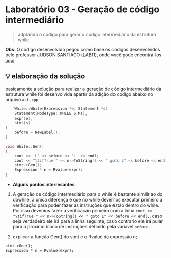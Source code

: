 # Laboratório 03 - Geração de código intermediário

> adptando o código para gerar o código intermediário da estrutura while

**Obs**: O código desenvolvido pegou como base os códigos desenvolvidos pelo professor JUDSON SANTIAGO (LAB11), onde você pode encontrá-los [aqui](https://github.com/JudsonSS/Compiladores/tree/2e1b81ba859e18e938ea149d1cef2edea04dde36/Labs/Lab11)

## 💡 elaboração da solução

basicamente a solução para realizar a geração de código intermediário da estrutura while foi desenvolvida apartir da adição do codigo abaixo no arquivo `ast.cpp`:

```c++
    While::While(Expression *e, Statement *s) : 
    Statement(NodeType::WHILE_STMT), 
    expr(e), 
    stmt(s) 
{
    before = NewLabel();
}

void While::Gen()
{
    cout << 'L' << before << ':' << endl;
    cout << "\tifTrue " << n->ToString() << " goto L" << before << endl;
    stmt->Gen();
    Expression * n = Rvalue(expr);
}
```

- **Alguns pontos interresantes**:

1. A geração de código intermediário para o while é bastante similir ao do dowhile, a unica diferença é que no while devemos executar primeiro a verificação para poder fazer as instruções que estão dentro do while. Por isso devemos fazer a verificação primeiro com a linha `cout << "\tifTrue " << n->ToString() << " goto L" << before << endl;`, caso seja verdadeiro ele irá para a linha seguinte, caso contrario ele irá pular para o proximo bloco de instruções definido pela variavel `before`.

2.  explicar a função Gen() do stmt e o Rvalue da expressão n;

```txt
stmt->Gen();
Expression * n = Rvalue(expr);
```